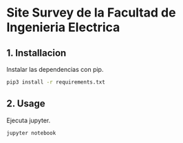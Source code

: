 # Site Survey de la Facultad de Ingenieria Electrica

## 1. Installacion
Instalar las dependencias con pip.
```bash
pip3 install -r requirements.txt
```

## 2. Usage
Ejecuta jupyter.
```bash
jupyter notebook
```

